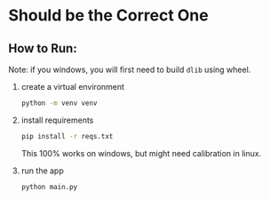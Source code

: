 # Should be the Correct One

## How to Run:

Note: if you windows, you will first need to build `dlib` using wheel.

1. create a virtual environment 
    ```bash
    python -m venv venv
    ```

2. install requirements
    ```bash
    pip install -r reqs.txt
    ```
    This 100% works on windows, but might need calibration in linux.

3. run the app
    ```bash
    python main.py
    ```